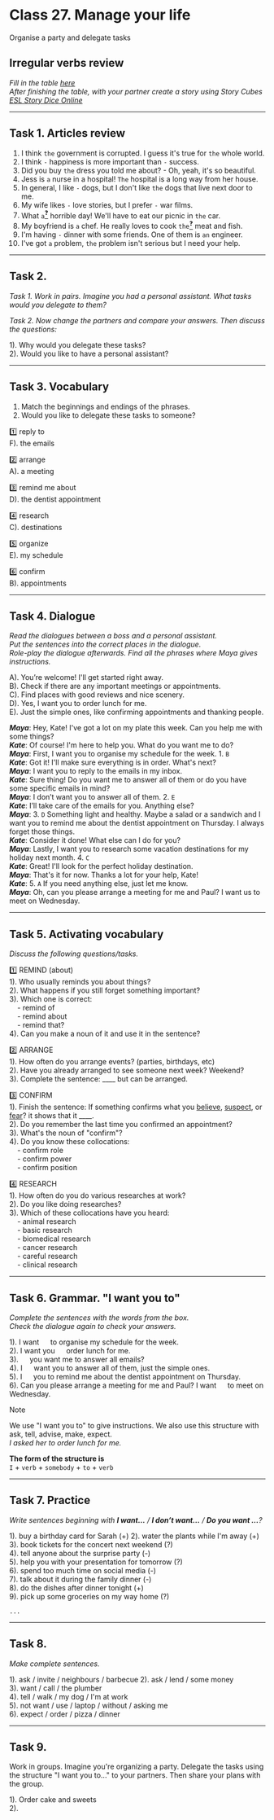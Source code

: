 ﻿# Class 27. Manage your life
Organise a party and delegate tasks

## Irregular verbs review 

*Fill in the table [here](https://www.ego4u.com/en/cram-up/grammar/irregular-verbs/exercise)*  
*After finishing the table, with your partner create  a story using Story Cubes [ESL Story Dice Online](https://www.eslkidsgames.com/esl-story-dice-online)*   

---

## Task 1. Articles review

1. I think `the` government is corrupted. I guess it's true for `the` whole world.
2. I think `-` happiness is more important than `-` success.  
3. Did you buy `the` dress you told me about? - Oh, yeah, it's so beautiful.  
4. Jess is `a` nurse in a hospital! `The` hospital is a long way from her house.  
5. In general, I like `-` dogs, but I don't like `the` dogs that live next door to me.  
6. My wife likes `-` love stories, but I prefer `-` war films.  
7. What `a`[<sup>❓</sup>](# "Чому не 'the'? Мова ж іде про конкретно цей день?") horrible day! We'll have to eat our picnic in `the` car.  
8. My boyfriend is `a` chef. He really loves to cook `the`[<sup>❓</sup>](# "Чому не '-'?")  meat and fish.  
9. I'm having `-` dinner with some friends. One of them is `an` engineer.
10. I've got `a`  problem, `the` problem isn't serious but I need your help.

---

## Task 2.

*Task 1. Work in pairs. Imagine you had a personal assistant. What tasks would you delegate to them?*  

*Task 2. Now change the partners and compare your answers. Then discuss the questions:*  

1). Why would you delegate these tasks?  
2). Would you like to have a personal assistant?  

---

## Task 3. Vocabulary

1. Match the beginnings and endings of the phrases.
2. Would you like to delegate these tasks to someone?

1️⃣ reply to  
F). the emails   

2️⃣ arrange  
A). a meeting

3️⃣ remind me about  
D). the dentist appointment

4️⃣ research  
C). destinations

5️⃣ organize  
E). my schedule  

6️⃣ confirm  
B). appointments

---

## Task 4. Dialogue

*Read the dialogues between a boss and a personal assistant.*  
*Put the sentences into the correct places in the dialogue.*  
*Role-play the dialogue afterwards. Find all the phrases where Maya gives instructions.*  

A). You’re welcome! I'll get started right away.   
B). Check if there are any important meetings or appointments.  
C). Find places with good reviews and nice scenery.  
D). Yes, I want you to order lunch for me.  
E). Just the simple ones, like confirming appointments and thanking people.  

***Maya***: Hey, Kate! I've got a lot on my plate this week. Can you help me with some things?  
***Kate***: Of course! I'm here to help you. What do you want me to do?  
***Maya***: First, I want you to organise my schedule for the week. 1. `B`  
***Kate***: Got it! I'll make sure everything is in order. What's next?  
***Maya***: I want you to reply to the emails in my inbox.  
***Kate***: Sure thing! Do you want me to answer all of them or do you have some specific emails in mind?  
***Maya***: I don’t want you to answer all of them. 2. `E`  
***Kate***: I’ll take care of the emails for you. Anything else?  
***Maya***: 3. `D` Something light and healthy. Maybe a salad or a sandwich and I want you to remind me about the dentist appointment on Thursday. I always forget those things.  
***Kate***: Consider it done! What else can I do for you?  
***Maya***: Lastly, I want you to research some vacation destinations for my holiday next month. 4. `C`  
***Kate***: Great! I'll look for the perfect holiday destination.  
***Maya***: That's it for now. Thanks a lot for your help, Kate!  
***Kate***: 5. `A` If you need anything else, just let me know.  
***Maya***: Oh, can you please arrange a meeting for me and Paul? I want us to meet on Wednesday.  

---

## Task 5. Activating vocabulary
*Discuss the following questions/tasks.*  

1️⃣ REMIND (about)  
1). Who usually reminds you about things?  
2). What happens if you still forget something important?  
3). Which one is correct:  
    - remind of  
    - remind about  
    - remind that?  
4). Can you make a noun of it and use it in the sentence?  



2️⃣ ARRANGE  
1). How often do you arrange events? (parties, birthdays, etc)  
2). Have you already arranged to see someone next week? Weekend?  
3). Complete the sentence: ____ but can be arranged.  



3️⃣ CONFIRM  
1). Finish the sentence: If something confirms what you <u>believe</u>, <u>suspect</u>, or <u>fear</u>? it shows that it ____.  
2). Do you remember the last time you confirmed an appointment?  
3). What's the noun of "confirm"?  
4). Do you know these collocations:  
    - confirm role  
    - confirm power  
    - confirm position  


4️⃣ RESEARCH  
1). How often do you do various researches at work?  
2). Do you like doing researches?  
3). Which of these collocations have you heard:  
    - animal research  
    - basic research  
    - biomedical research  
    - cancer research  
    - careful research  
    - clinical research

---

## Task 6. Grammar. "I want you to"

*Complete the sentences with the words from the box.*  
*Check the dialogue again to check your answers.*  

1). I want `  ` to organise my schedule for the week.  
2). I want you `  ` order lunch for me.  
3). `  ` you want me to answer all emails?  
4). I `  ` want you to answer all of them, just the simple ones.  
5). I `  ` you to remind me about the dentist appointment on Thursday.  
6). Can you please arrange a meeting for me and Paul? I want `  ` to meet on Wednesday.  

> [!NOTE]  
> We use "I want you to" to give instructions. We also use this structure with ask, tell, advise, make, expect.  
> *I asked her to order lunch for me.*  
> 
> **The form of the structure is**  
> `I` + `verb` + `somebody` + `to` + `verb`

---

## Task 7. Practice

*Write sentences beginning with **I want…** / **I don’t want…** / **Do you want …**?*  

1). buy a birthday card for Sarah (+)
2). water the plants while I'm away (+)
3). book tickets for the concert next weekend (?)  
4). tell anyone about the surprise party (-)  
5). help you with your presentation for tomorrow (?)  
6). spend too much time on social media (-)  
7). talk about it during the family dinner (-)  
8). do the dishes after dinner tonight (+)  
9). pick up some groceries on my way home (?)  

```
...
```

---

## Task 8.
*Make complete sentences.*  

1). ask / invite / neighbours / barbecue
2). ask / lend / some money  
3). want / call / the plumber  
4). tell / walk / my dog / I'm at work  
5). not want / use / laptop / without / asking me  
6). expect / order / pizza / dinner  

---

## Task 9.
Work in groups. Imagine you're organizing a party. Delegate the tasks using the structure "I want you to..." to your partners. Then share your plans with the group.  

1). Order cake and sweets  
2). 
